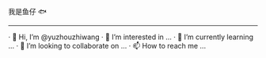 我是鱼仔 🐟
<hr>
· 👋 Hi, I’m @yuzhouzhiwang
· 👀 I’m interested in ...
· 🌱 I’m currently learning ...
· 💞️ I’m looking to collaborate on ...
· 📫 How to reach me ...

<!---
yuzhouzhiwang/yuzhouzhiwang is a ✨ special ✨ repository because its `README.md` (this file) appears on your GitHub profile.
You can click the Preview link to take a look at your changes.
--->
